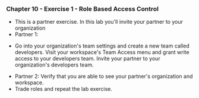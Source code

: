 ### Chapter 10 - Exercise 1 - Role Based Access Control
* This is a partner exercise. In this lab you'll invite your partner to your organization
* Partner 1:
- Go into your organization's team settings and create a new team called developers.
Visit your workspace's Team Access menu and grant write access to your developers team.
Invite your partner to your organization's developers team.
* Partner 2: Verify that you are able to see your partner's organization and workspace.
* Trade roles and repeat the lab exercise.
